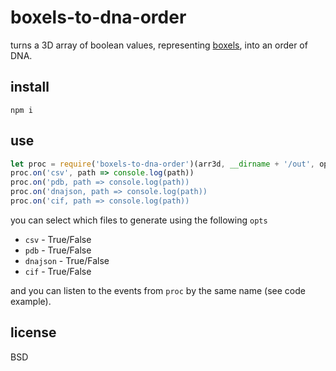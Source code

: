 # boxels-to-dna-order

turns a 3D array of boolean values, representing [boxels](), into an order of DNA.

## install

```
npm i
```

## use

```javascript
let proc = require('boxels-to-dna-order')(arr3d, __dirname + '/out', opts)
proc.on('csv', path => console.log(path))
proc.on('pdb, path => console.log(path))
proc.on('dnajson, path => console.log(path))
proc.on('cif, path => console.log(path))
```

you can select which files to generate using the following `opts`

- `csv` - True/False
- `pdb` - True/False
- `dnajson` - True/False
- `cif` - True/False

and you can listen to the events from `proc` by the same name (see code example).

## license

BSD
